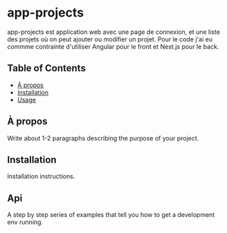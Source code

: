 # app-projects
app-projects est application web avec une page de connexion, et une liste des projets où on peut ajouter ou modifier un projet.
Pour le code j'ai eu commme contrainte d'utiliser Angular pour le front et Nest.js pour le back.
## Table of Contents

- [À propos](#Apropos)
- [Installation](#installation)
- [Usage](#usage)

## À propos
Write about 1-2 paragraphs describing the purpose of your project.

## Installation
Installation instructions.

## Api
A step by step series of examples that tell you how to get a development env running.
